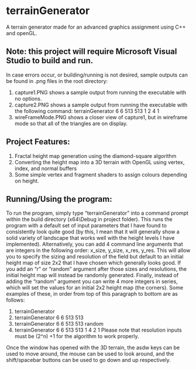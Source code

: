 # terrainGenerator
A terrain generator made for an advanced graphics assignment using C++ and openGL.

## Note: this project will require Microsoft Visual Studio to build and run.
In case errors occur, or building/running is not desired, sample outputs can be found in .png files in the root directory:
1. capture1.PNG shows a sample output from running the executable with no options.
2. capture2.PNG shows a sample output from running the executable with the following command: terrainGenerator 6 6 513 513 1 2 4 1
3. wireFrameMode.PNG shows a closer view of capture1, but in wireframe mode so that all of the triangles are on display.

## Project Features:
1. Fractal height map generation using the diamond-square algorithm
2. Converting the height map into a 3D terrain with OpenGL using vertex, index, and normal buffers 
3. Some simple vertex and fragment shaders to assign colours depending on height.

## Running/Using the program:
To run the program, simply type “terrainGenerator” into a command prompt within the build directory (x64\Debug in project folder). This runs the program with a default set of input parameters that I have found to consistently look quite good (by this, I mean that it will generally show a solid variety of landscape that works well with the height levels I have implemented). Alternatively, you can add 4 command line arguments that are integers in the following order: x_size, y_size, x_res, y_res. This will allow you to specify the sizing and resolution of the field but default to an initial height map of size 2x2 that I have chosen which generally looks good. If you add an “r” or “random” argument after those sizes and resolutions, the initial height map will instead be randomly generated. Finally, instead of adding the “random” argument you can write 4 more integers in series, which will set the values for an initial 2x2 height map (the corners). Some examples of these, in order from top of this paragraph to bottom are as follows:
1. terrainGenerator
2. terrainGenerator 6 6 513 513
3. terrainGenerator 6 6 513 513 random
4. terrainGenerator 6 6 513 513 1 4 2 1
Please note that resolution inputs must be (2^n) +1 for the algorithm to work properly.

Once the window has opened with the 3D terrain, the asdw keys can be used to move around, the mouse can be used to look around, and the shift/spacebar buttons can be used to go down and up respectively.